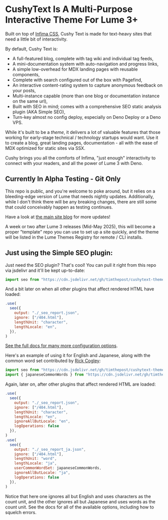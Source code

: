 # CushyText Is A Multi-Purpose Interactive Theme For Lume 3+

Built on top of [Infima CSS][1], Cushy Text is made for text-heavy sites that
need a little bit of interactivity.

By default, Cushy Text is:

- A full-featured blog, complete with tag wiki and individual tag feeds,
- A mini-documentation system with auto-navigation and progress links,
- A simple low-overhead for MDX landing pages with reusable components,
- Complete with search configured out of the box with Pagefind,
- An interactive content-rating system to capture anonymous feedback on your
  posts,
- Multi-instance capable (more than one blog or documentation instance on the
  same url),
- Built with SEO in mind; comes with a comprehensive SEO static analysis plugin
  (AKA Simple SEO),
- Turn-key almost no config deploy, especially on Deno Deploy or a Deno VPS.

While it's built to be a _theme_, it delivers a lot of valuable features that
those working for early-stage technical / technology startups would want. Use it
to create a blog, great landing pages, documentation - all with the ease of MDX
optimized for static sites via SSX.

Cushy brings you all the comforts of Infima, "just enough" interactivity to
connect with your readers, and all the power of Lume 3 with Deno.

## Currently In Alpha Testing - Git Only

This repo is public, and you're welcome to poke around, but it relies on a
bleeding-edge version of Lume that needs nightly updates. Additionally, while I
don't think there will be any breaking changes, there are still some that could
conceivably happen as testing continues.

Have a look at [the main site blog](https://cushytext.deno.dev/blog/) for more
updates!

A week or two after Lume 3 releases (Mid-May 2025), this will become a proper
"template" repo you can use to set up a site quickly, and the theme will be
listed in the Lume Themes Registry for remote / CLI installs.

## Just using the Simple SEO plugin:

Just need the SEO plugin? That's cool! You can pull it right from this repo via jsdelivr and it'll be kept
up-to-date:

```js
import seo from "https://cdn.jsdelivr.net/gh/timthepost/cushytext-theme@latest/src/_plugins/seo/mod.ts";
```

And a bit later on when all other plugins that affect rendered HTML have loaded:

```js
.use(
  seo({
    output: "./_seo_report.json",
    ignore: ["/404.html"],
    lengthUnit: "character",
    lengthLocale: "en",
  }),
)
```

[See the full docs for many more configuration options](https://cushytext.deno.dev/docs/theme-plugins/#simple-seo).

Here's an example of using it for English and Japanese, along with the common
word set contributed by [Rick Cogley](https://github.com/RickCogley):

```js
import seo from "https://cdn.jsdelivr.net/gh/timthepost/cushytext-theme@latest/src/_plugins/seo/mod.ts";
import { japaneseCommonWords } from "https://cdn.jsdelivr.net/gh/timthepost/cushytext-theme@latest/src/_plugins/seo/japanese_common_words.js";
```

Again, later on, after other plugins that affect rendered HTML are loaded:

```js
.use(
  seo({
    output: "./_seo_report.json",
    ignore: ["/404.html"],
    lengthUnit: "character",
    lengthLocale: "en",
    ignoreAllButLocale: "en",
    logOperations: false
  }),
)
.use(
  seo({
    output: "./_seo_report_ja.json",
    ignore: ["/404.html"],
    lengthUnit: "word",
    lengthLocale: "ja",
    userCommonWordSet: japaneseCommonWords,
    ignoreAllButLocale: "ja",
    logOperations: false
  }),
)
```

Notice that here one ignores all but English and uses characters as the count
unit, and the other ignores all but Japanese and uses words as the count unit.
See the docs for all of the available options, including how to squelch errors.

[1]: https://infima.dev
